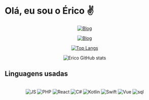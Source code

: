 # Olá, eu sou o Érico ✌️
<div align='center'>

<div align ='center' display='inline'>
        
[![Blog](https://img.shields.io/badge/Gmail-D14836?style=for-the-badge&logo=gmail&logoColor=white)](ericoaugustosstj@gmail.com)

[![Blog](https://img.shields.io/badge/LinkedIn-0077B5?style=for-the-badge&logo=linkedin&logoColor=white)](https://www.linkedin.com/in/%C3%A9rico-augusto/)

</div>

[![Top Langs](https://github-readme-stats.vercel.app/api/top-langs/?username=Erico-AS&layout=compact)](https://github.com/Erico-AS/github-readme-stats)
        
![Erico GitHub stats](https://github-readme-stats.vercel.app/api?username=Erico-AS&show_icons=true&theme=dark)

</div>
<h2>Linguagens usadas</h2>

<div style='display: inline_block' align='center'><br/>
        <img align='center' alt='JS' src='https://img.shields.io/badge/javascript-yellow?style=for-the-badge&logo=javascript&logoColor=black&fontcolor=white'>
        <img align='center' alt='PHP' src='https://img.shields.io/badge/php-AEB2D5?style=for-the-badge&logo=php&logoColor=black'>
        <img align='center' alt='React' src='https://img.shields.io/badge/React-3776AB?style=for-the-badge&logo=react&logoColor=white'>
        <img align='center' alt='C#' src='https://img.shields.io/badge/C%23-purple?style=for-the-badge&logo=c-sharp&logoColor=white'>
        <img align='center' alt='Kotlin' src='https://img.shields.io/badge/kotlin-black?style=for-the-badge&logo=kotlin&logoColor=B125EA'>
        <img align='center' alt='Swift' src='https://img.shields.io/badge/swift-white?style=for-the-badge&logo=swift&logoColor=f05138'>
        <img align='center' alt='Vue' src='https://img.shields.io/badge/vue-1572B6?style=for-the-badge&logo=vuedotjs&logoColor=white'>
        <img align='center' alt='sql' src='https://img.shields.io/badge/MySQL-00000F?style=for-the-badge&logo=mysql&logoColor=white'>
</div>
